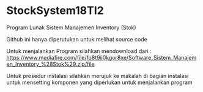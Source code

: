 # StockSystem18TI2
Program Lunak Sistem Manajemen Inventory (Stok)


Github ini hanya diperutukan untuk melihat source code

Untuk menjalankan Program silahkan mendownload dari :
https://www.mediafire.com/file/fo8t9ii0kgor8xe/Software_Sistem_Manajemen_Inventory_%28Stok%29.zip/file

Untuk prosedur instalasi silahkan merujuk ke makalah di bagian instalasi untuk mensetting komponen yang diperlukan untuk menjalankan program
